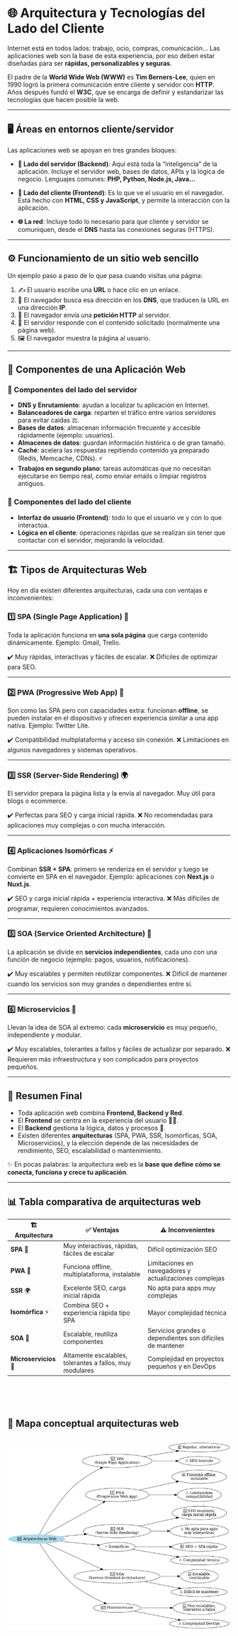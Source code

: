 # 🌐 Arquitectura y Tecnologías del Lado del Cliente

Internet está en todos lados: trabajo, ocio, compras, comunicación… Las aplicaciones web son la base de esta experiencia, por eso deben estar diseñadas para ser **rápidas, personalizables y seguras**.

El padre de la **World Wide Web (WWW)** es **Tim Berners-Lee**, quien en 1990 logró la primera comunicación entre cliente y servidor con **HTTP**. Años después fundó el **W3C**, que se encarga de definir y estandarizar las tecnologías que hacen posible la web.

---

## 🖥️ Áreas en entornos cliente/servidor

Las aplicaciones web se apoyan en tres grandes bloques:

* **🔧 Lado del servidor (Backend)**:
  Aquí está toda la “inteligencia” de la aplicación. Incluye el servidor web, bases de datos, APIs y la lógica de negocio. Lenguajes comunes: **PHP, Python, Node.js, Java…**

* **🎨 Lado del cliente (Frontend)**:
  Es lo que ve el usuario en el navegador. Está hecho con **HTML, CSS y JavaScript**, y permite la interacción con la aplicación.

* **🌐 La red**:
  Incluye todo lo necesario para que cliente y servidor se comuniquen, desde el **DNS** hasta las conexiones seguras (HTTPS).

---

## ⚙️ Funcionamiento de un sitio web sencillo

Un ejemplo paso a paso de lo que pasa cuando visitas una página:

1. ✍️ El usuario escribe una **URL** o hace clic en un enlace.
2. 🔎 El navegador busca esa dirección en los **DNS**, que traducen la URL en una dirección **IP**.
3. 📡 El navegador envía una **petición HTTP** al servidor.
4. 📂 El servidor responde con el contenido solicitado (normalmente una página web).
5. 🖼️ El navegador muestra la página al usuario.

---

## 🧩 Componentes de una Aplicación Web

### 🔧 Componentes del lado del servidor

* **DNS y Enrutamiento**: ayudan a localizar tu aplicación en Internet.
* **Balanceadores de carga**: reparten el tráfico entre varios servidores para evitar caídas ⚖️.
* **Bases de datos**: almacenan información frecuente y accesible rápidamente (ejemplo: usuarios).
* **Almacenes de datos**: guardan información histórica o de gran tamaño.
* **Caché**: acelera las respuestas repitiendo contenido ya preparado (Redis, Memcache, CDNs). ⚡
* **Trabajos en segundo plano**: tareas automáticas que no necesitan ejecutarse en tiempo real, como enviar emails o limpiar registros antiguos.

### 🎨 Componentes del lado del cliente

* **Interfaz de usuario (Frontend)**: todo lo que el usuario ve y con lo que interactúa.
* **Lógica en el cliente**: operaciones rápidas que se realizan sin tener que contactar con el servidor, mejorando la velocidad.

---

## 🏗️ Tipos de Arquitecturas Web

Hoy en día existen diferentes arquitecturas, cada una con ventajas e inconvenientes:

### 1️⃣ SPA (Single Page Application) 📝

Toda la aplicación funciona en **una sola página** que carga contenido dinámicamente.
Ejemplo: Gmail, Trello.

✔️ Muy rápidas, interactivas y fáciles de escalar.
❌ Difíciles de optimizar para SEO.

---

### 2️⃣ PWA (Progressive Web App) 📱

Son como las SPA pero con capacidades extra: funcionan **offline**, se pueden instalar en el dispositivo y ofrecen experiencia similar a una app nativa.
Ejemplo: Twitter Lite.

✔️ Compatibilidad multiplataforma y acceso sin conexión.
❌ Limitaciones en algunos navegadores y sistemas operativos.

---

### 3️⃣ SSR (Server-Side Rendering) 🌍

El servidor prepara la página lista y la envía al navegador. Muy útil para blogs o ecommerce.

✔️ Perfectas para SEO y carga inicial rápida.
❌ No recomendadas para aplicaciones muy complejas o con mucha interacción.

---

### 4️⃣ Aplicaciones Isomórficas ⚡

Combinan **SSR + SPA**: primero se renderiza en el servidor y luego se convierte en SPA en el navegador.
Ejemplo: aplicaciones con **Next.js** o **Nuxt.js**.

✔️ SEO y carga inicial rápida + experiencia interactiva.
❌ Más difíciles de programar, requieren conocimientos avanzados.

---

### 5️⃣ SOA (Service Oriented Architecture) 🏢

La aplicación se divide en **servicios independientes**, cada uno con una función de negocio (ejemplo: pagos, usuarios, notificaciones).

✔️ Muy escalables y permiten reutilizar componentes.
❌ Difícil de mantener cuando los servicios son muy grandes o dependientes entre sí.

---

### 6️⃣ Microservicios 🔗

Llevan la idea de SOA al extremo: cada **microservicio** es muy pequeño, independiente y modular.

✔️ Muy escalables, tolerantes a fallos y fáciles de actualizar por separado.
❌ Requieren más infraestructura y son complicados para proyectos pequeños.

---

## 📌 Resumen Final

* Toda aplicación web combina **Frontend, Backend y Red**.
* El **Frontend** se centra en la experiencia del usuario 👩‍💻.
* El **Backend** gestiona la lógica, datos y procesos 🔧.
* Existen diferentes **arquitecturas** (SPA, PWA, SSR, Isomórficas, SOA, Microservicios), y la elección depende de las necesidades de rendimiento, SEO, escalabilidad o mantenimiento.

✨ En pocas palabras: la arquitectura web es la **base que define cómo se conecta, funciona y crece tu aplicación**.

---

## 📊 Tabla comparativa de arquitecturas web

| 🏗️ Arquitectura      | ✅ Ventajas                                               | ⚠️ Inconvenientes                                          |
| --------------------- | -------------------------------------------------------- | ---------------------------------------------------------- |
| **SPA** 📝            | Muy interactivas, rápidas, fáciles de escalar            | Difícil optimización SEO                                   |
| **PWA** 📱            | Funciona offline, multiplataforma, instalable            | Limitaciones en navegadores y actualizaciones complejas    |
| **SSR** 🌍            | Excelente SEO, carga inicial rápida                      | No apta para apps muy complejas                            |
| **Isomórfica** ⚡      | Combina SEO + experiencia rápida tipo SPA                | Mayor complejidad técnica                                  |
| **SOA** 🏢            | Escalable, reutiliza componentes                         | Servicios grandes o dependientes son difíciles de mantener |
| **Microservicios** 🔗 | Altamente escalables, tolerantes a fallos, muy modulares | Complejidad en proyectos pequeños y en DevOps              |

<br>
<br>
<br>

**🧠 Mapa conceptual arquitecturas web**
---
![Mapa conceptual arquitecturas web](arquitecturas_web.png)
---
<br>

